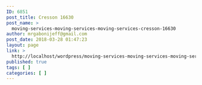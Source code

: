 ```yaml
---
ID: 6851
post_title: Cresson 16630
post_name: >
  moving-services-moving-services-moving-services-cresson-16630
author: mrgabonijeff@gmail.com
post_date: 2018-03-28 01:47:23
layout: page
link: >
  http://localhost/wordpress/moving-services-moving-services-moving-services-cresson-16630/
published: true
tags: [ ]
categories: [ ]
---
```

